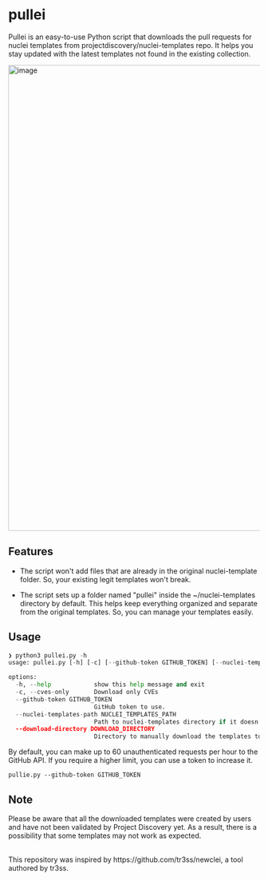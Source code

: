 # pullei
Pullei is an easy-to-use Python script that downloads the pull requests for nuclei templates from projectdiscovery/nuclei-templates repo. It helps you stay updated with the latest templates not found in the existing collection.


<img width="933" alt="image" src="https://github.com/prnig/pullei/assets/73889216/d61f840d-5313-434e-ad2d-aee5e184d1d1">



## Features

- The script won't add files that are already in the original nuclei-template folder. So, your existing legit templates won't break.

- The script sets up a folder named "pullei" inside the ~/nuclei-templates directory by default. This helps keep everything organized and separate from the original templates. So, you can manage your templates easily.

## Usage
```python
❯ python3 pullei.py -h
usage: pullei.py [-h] [-c] [--github-token GITHUB_TOKEN] [--nuclei-templates-path NUCLEI_TEMPLATES_PATH] [--download-directory DOWNLOAD_DIRECTORY]

options:
  -h, --help            show this help message and exit
  -c, --cves-only       Download only CVEs
  --github-token GITHUB_TOKEN
                        GitHub token to use.
  --nuclei-templates-path NUCLEI_TEMPLATES_PATH
                        Path to nuclei-templates directory if it doesn't exist in the root folder (~/nuclei-templates).
  --download-directory DOWNLOAD_DIRECTORY
                        Directory to manually download the templates to.
```

By default, you can make up to 60 unauthenticated requests per hour to the GitHub API. If you require a higher limit, you can use a token to increase it. 

```
pullie.py --github-token GITHUB_TOKEN
```

## Note
Please be aware that all the downloaded templates were created by users and have not been validated by Project Discovery yet. As a result, there is a possibility that some templates may not work as expected.

<br>
This repository was inspired by https://github.com/tr3ss/newclei, a tool authored by tr3ss.
